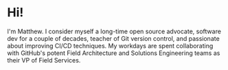 # Hi!

I'm Matthew.  I consider myself a long-time open source advocate, software dev for a couple of decades, teacher of Git version control, and passionate about improving CI/CD techniques. My workdays are spent collaborating with GitHub's potent Field Architecture and Solutions Engineering teams as their VP of Field Services.
